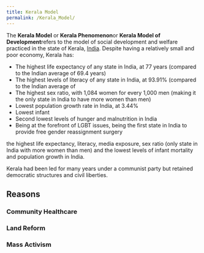 ```yaml
---
title: Kerala Model
permalink: /Kerala_Model/
---
```


The **Kerala Model** or **Kerala Phenomenon**or **Kerala Model of
Development**refers to the model of social development and welfare
practiced in the state of Kerala, [India](India.md "wikilink"). Despite
having a relatively small and poor economy, Kerala has:

- The highest life expectancy of any state in India, at 77 years
  (compared to the Indian average of 69.4 years)
- The highest levels of literacy of any state in India, at 93.91%
  (compared to the Indian average of
- The highest sex ratio, with 1,084 women for every 1,000 men (making it
  the only state in India to have more women than men)
- Lowest population growth rate in India, at 3.44%
- Lowest infant
- Second lowest levels of hunger and malnutrition in India
- Being at the forefront of LGBT issues, being the first state in India
  to provide free gender reassignment surgery

the highest life expectancy, literacy, media exposure, sex ratio (only
state in India with more women than men) and the lowest levels of infant
mortality and population growth in India.

Kerala had been led for many years under a communist party but retained
democratic structures and civil liberties.

## Reasons

### Community Healthcare

### Land Reform

### Mass Activism